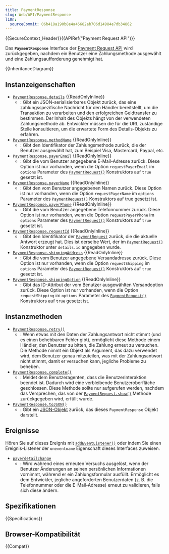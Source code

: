 ```yaml
---
title: PaymentResponse
slug: Web/API/PaymentResponse
l10n:
  sourceCommit: 06b418a190b8e4a46682ab706d14984e7db34862
---
```


{{SecureContext_Header}}{{APIRef("Payment Request API")}}

Das **`PaymentResponse`** Interface der [Payment Request API](/de/docs/Web/API/Payment_Request_API) wird zurückgegeben, nachdem ein Benutzer eine Zahlungsmethode ausgewählt und eine Zahlungsaufforderung genehmigt hat.

{{InheritanceDiagram}}

## Instanzeigenschaften

- [`PaymentResponse.details`](/de/docs/Web/API/PaymentResponse/details) {{ReadOnlyInline}}
  - : Gibt ein JSON-serialisierbares Objekt zurück, das eine zahlungsspezifische Nachricht für den Händler bereitstellt, um die Transaktion zu verarbeiten und den erfolgreichen Geldtransfer zu bestimmen. Der Inhalt des Objekts hängt von der verwendeten Zahlungsmethode ab. Entwickler müssen die für die URL zuständige Stelle konsultieren, um die erwartete Form des Details-Objekts zu erfahren.
- [`PaymentResponse.methodName`](/de/docs/Web/API/PaymentResponse/methodName) {{ReadOnlyInline}}
  - : Gibt den Identifikator der Zahlungsmethode zurück, die der Benutzer ausgewählt hat, zum Beispiel Visa, Mastercard, Paypal, etc.
- [`PaymentResponse.payerEmail`](/de/docs/Web/API/PaymentResponse/payerEmail) {{ReadOnlyInline}}
  - : Gibt die vom Benutzer angegebene E-Mail-Adresse zurück. Diese Option ist nur vorhanden, wenn die Option `requestPayerEmail` im `options` Parameter des [`PaymentRequest()`](/de/docs/Web/API/PaymentRequest/PaymentRequest) Konstruktors auf `true` gesetzt ist.
- [`PaymentResponse.payerName`](/de/docs/Web/API/PaymentResponse/payerName) {{ReadOnlyInline}}
  - : Gibt den vom Benutzer angegebenen Namen zurück. Diese Option ist nur vorhanden, wenn die Option `requestPayerName` im `options` Parameter des [`PaymentRequest()`](/de/docs/Web/API/PaymentRequest/PaymentRequest) Konstruktors auf true gesetzt ist.
- [`PaymentResponse.payerPhone`](/de/docs/Web/API/PaymentResponse/payerPhone) {{ReadOnlyInline}}
  - : Gibt die vom Benutzer angegebene Telefonnummer zurück. Diese Option ist nur vorhanden, wenn die Option `requestPayerPhone` im `options` Parameter des [`PaymentRequest()`](/de/docs/Web/API/PaymentRequest/PaymentRequest) Konstruktors auf `true` gesetzt ist.
- [`PaymentResponse.requestId`](/de/docs/Web/API/PaymentResponse/requestId) {{ReadOnlyInline}}
  - : Gibt den Identifikator der [`PaymentRequest`](/de/docs/Web/API/PaymentRequest) zurück, die die aktuelle Antwort erzeugt hat. Dies ist derselbe Wert, der im [`PaymentRequest()`](/de/docs/Web/API/PaymentRequest/PaymentRequest) Konstruktor unter `details.id` angegeben wurde.
- [`PaymentResponse.shippingAddress`](/de/docs/Web/API/PaymentResponse/shippingAddress) {{ReadOnlyInline}}
  - : Gibt die vom Benutzer angegebene Versandadresse zurück. Diese Option ist nur vorhanden, wenn die Option `requestShipping` im `options` Parameter des [`PaymentRequest()`](/de/docs/Web/API/PaymentRequest/PaymentRequest) Konstruktors auf `true` gesetzt ist.
- [`PaymentResponse.shippingOption`](/de/docs/Web/API/PaymentResponse/shippingOption) {{ReadOnlyInline}}
  - : Gibt das ID-Attribut der vom Benutzer ausgewählten Versandoption zurück. Diese Option ist nur vorhanden, wenn die Option `requestShipping` im `options` Parameter des [`PaymentRequest()`](/de/docs/Web/API/PaymentRequest/PaymentRequest) Konstruktors auf `true` gesetzt ist.

## Instanzmethoden

- [`PaymentResponse.retry()`](/de/docs/Web/API/PaymentResponse/retry)
  - : Wenn etwas mit den Daten der Zahlungsantwort nicht stimmt (und es einen behebbaren Fehler gibt), ermöglicht diese Methode einem Händler, den Benutzer zu bitten, die Zahlung erneut zu versuchen. Die Methode nimmt ein Objekt als Argument, das dazu verwendet wird, dem Benutzer genau mitzuteilen, was mit der Zahlungsantwort nicht stimmt, damit er versuchen kann, jegliche Probleme zu beheben.
- [`PaymentResponse.complete()`](/de/docs/Web/API/PaymentResponse/complete)
  - : Meldet dem Benutzeragenten, dass die Benutzerinteraktion beendet ist. Dadurch wird eine verbleibende Benutzeroberfläche geschlossen. Diese Methode sollte nur aufgerufen werden, nachdem das Versprechen, das von der [`PaymentRequest.show()`](/de/docs/Web/API/PaymentRequest/show) Methode zurückgegeben wird, erfüllt wurde.
- [`PaymentResponse.toJSON()`](/de/docs/Web/API/PaymentResponse/toJSON)
  - : Gibt ein [JSON-Objekt](/de/docs/Web/JavaScript/Reference/Global_Objects/JSON) zurück, das dieses `PaymentResponse` Objekt darstellt.

## Ereignisse

Hören Sie auf dieses Ereignis mit [`addEventListener()`](/de/docs/Web/API/EventTarget/addEventListener) oder indem Sie einen Ereignis-Listener der `oneventname` Eigenschaft dieses Interfaces zuweisen.

- [`payerdetailchange`](/de/docs/Web/API/PaymentResponse/payerdetailchange_event)
  - : Wird während eines erneuten Versuchs ausgelöst, wenn der Benutzer Änderungen an seinen persönlichen Informationen vornimmt, während er ein Zahlungsformular ausfüllt. Ermöglicht es dem Entwickler, jegliche angeforderten Benutzerdaten (z. B. die Telefonnummer oder die E-Mail-Adresse) erneut zu validieren, falls sich diese ändern.

## Spezifikationen

{{Specifications}}

## Browser-Kompatibilität

{{Compat}}
